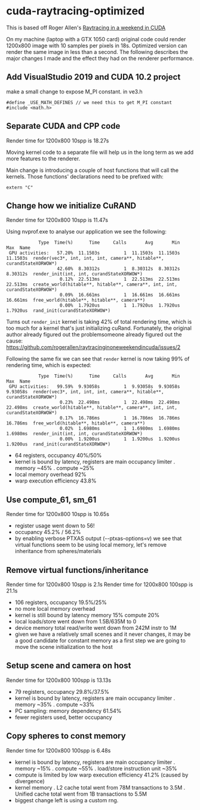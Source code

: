 # cuda-raytracing-optimized

This is based off Roger Allen's [Raytracing in a weekend in CUDA](https://github.com/rogerallen/raytracinginoneweekendincuda)

On my machine (laptop with a GTX 1050 card) original code could render 1200x800 image with 10 samples per pixels in 18s.
Optimized version can render the same image in less than a second.
The following describes the major changes I made and the effect they had on the renderer performance.

## Add VisualStudio 2019 and CUDA 10.2 project

make a small change to expose M_PI constant. in ve3.h

```
#define _USE_MATH_DEFINES // we need this to get M_PI constant
#include <math.h>
```

## Separate CUDA and CPP code
Render time for 1200x800 10spp is 18.27s

Moving kernel code to a separate file will help us in the long term as we add more features to the renderer. 

Main change is introducing a couple of host functions that will call the kernels. Those functions' declarations need to be prefixed with:

```
extern "C"
```

## Change how we initialize CuRAND
Render time for 1200x800 10spp is 11.47s

Using nvprof.exe to analyse our application we see the following:
```
            Type  Time(%)      Time     Calls       Avg       Min       Max  Name
 GPU activities:   57.20%  11.1503s         1  11.1503s  11.1503s  11.1503s  render(vec3*, int, int, int, camera**, hitable**, curandStateXORWOW*)
                   42.60%  8.30312s         1  8.30312s  8.30312s  8.30312s  render_init(int, int, curandStateXORWOW*)
                    0.12%  22.513ms         1  22.513ms  22.513ms  22.513ms  create_world(hitable**, hitable**, camera**, int, int, curandStateXORWOW*)
                    0.09%  16.661ms         1  16.661ms  16.661ms  16.661ms  free_world(hitable**, hitable**, camera**)
                    0.00%  1.7920us         1  1.7920us  1.7920us  1.7920us  rand_init(curandStateXORWOW*)
```
Turns out `render_init` kernel is taking 42% of total rendering time, which is too much for a kernel that's just initializing cuRand.
Fortunately, the original author already figured out the problemsomeone already figured out the cause:
https://github.com/rogerallen/raytracinginoneweekendincuda/issues/2

Following the same fix we can see that `render` kernel is now taking 99% of rendering time, which is expected:
```
            Type  Time(%)      Time     Calls       Avg       Min       Max  Name
 GPU activities:   99.59%  9.93058s         1  9.93058s  9.93058s  9.93058s  render(vec3*, int, int, int, camera**, hitable**, curandStateXORWOW*)
                    0.23%  22.498ms         1  22.498ms  22.498ms  22.498ms  create_world(hitable**, hitable**, camera**, int, int, curandStateXORWOW*)
                    0.17%  16.786ms         1  16.786ms  16.786ms  16.786ms  free_world(hitable**, hitable**, camera**)
                    0.02%  1.6980ms         1  1.6980ms  1.6980ms  1.6980ms  render_init(int, int, curandStateXORWOW*)
                    0.00%  1.9200us         1  1.9200us  1.9200us  1.9200us  rand_init(curandStateXORWOW*)
```

- 64 registers, occupancy 40%/50%
- kernel is bound by latency, registers are main occupancy limiter
 . memory ~45%
 . compute ~25%
- local memory overhead 92%
- warp execution efficiency 43.8%

## Use compute_61, sm_61
Render time for 1200x800 10spp is 10.65s

- register usage went down to 56!
- occupancy 45.2% / 56.2%
- by enabling verbose PTXAS output (--ptxas-options=v) we see that virtual functions seem to be using local memory, let's remove inheritance from spheres/materials

## Remove virtual functions/inheritance
Render time for 1200x800 10spp is 2.1s
Render time for 1200x800 100spp is 21.1s

- 106 registers, occupancy 19.5%/25%
- no more local memory overhead
- kernel is still bound by latency
	memory	15%
	compute	20%
- local loads/store went down from 1.5B/635M to 0
- device memory total read/write went down from 242M instr to 1M
- given we have a relatively small scenes and it never changes, it may be a good candidate for constant memory
  as a first step we are going to move the scene initialization to the host

## Setup scene and camera on host
Render time for 1200x800 100spp is 13.13s

- 79 registers, occupancy 29.8%/37.5%									
- kernel is bound by latency, registers are main occupancy limiter
 . memory ~35%
 . compute ~33%
- PC sampling: memory dependency 61.54%
- fewer registers used, better occupancy

## Copy spheres to const memory
Render time for 1200x800 100spp is 6.48s

- kernel is bound by latency, registers are main occupancy limiter
 . memory ~15%
 . compute ~55%
  . load/store instruction unit ~35%
- compute is limited by low warp execution efficiency 41.2% (caused by divergence)
- kernel memory
 . L2 cache total went from 78M transactions to 3.5M
 . Unified cache total went from 1B transactions to 5.5M
- biggest change left is using a custom rng.
